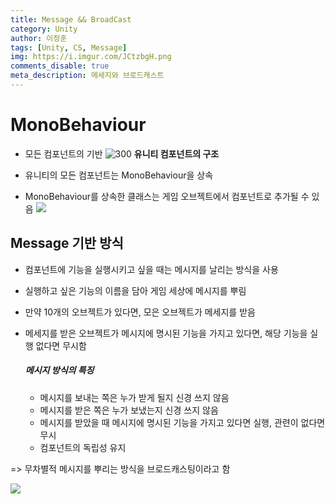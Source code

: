 ```yaml
---
title: Message && BroadCast
category: Unity
author: 이정훈
tags: [Unity, CS, Message]
img: https://i.imgur.com/JCtzbgH.png
comments_disable: true
meta_description: 메세지와 브로드캐스트
---
```


# MonoBehaviour

- 모든 컴포넌트의 기반
![300](https://i.imgur.com/JCtzbgH.png)
**유니티 컴포넌트의 구조**

- 유니티의 모든 컴포넌트는 MonoBehaviour을 상속
- MonoBehaviour를 상속한 클래스는 게임 오브젝트에서 컴포넌트로 추가될 수 있음
![](https://i.imgur.com/edKg1xe.png)

## Message 기반 방식
- 컴포넌트에 기능을 실행시키고 싶을 때는 메시지를 날리는 방식을 사용
- 실행하고 싶은 기능의 이름을 담아 게임 세상에 메시지를 뿌림
- 만약 10개의 오브젝트가 있다면, 모은 오브젝트가 메세지를 받음
- 메세지를 받은 오브젝트가 메시지에 명시된 기능을 가지고 있다면, 해당 기능을 실행
  없다면 무시함
  
  ##### 메시지 방식의 특징
  - 메시지를 보내는 쪽은 누가 받게 될지 신경 쓰지 않음
  - 메시지를 받은 쪽은 누가 보냈는지 신경 쓰지 않음
  - 메시지를 받았을 때 메시지에 명시된 기능을 가지고 있다면 실행, 관련이 없다면 무시
  - 컴포넌트의 독립성 유지

=> 무차별적 메시지를 뿌리는 방식을 브로드캐스팅이라고 함

![](https://i.imgur.com/WaTh1UH.png)
